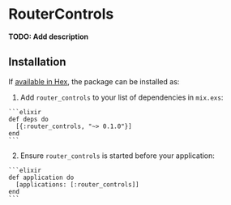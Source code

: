 # RouterControls

**TODO: Add description**

## Installation

If [available in Hex](https://hex.pm/docs/publish), the package can be installed as:

  1. Add `router_controls` to your list of dependencies in `mix.exs`:

    ```elixir
    def deps do
      [{:router_controls, "~> 0.1.0"}]
    end
    ```

  2. Ensure `router_controls` is started before your application:

    ```elixir
    def application do
      [applications: [:router_controls]]
    end
    ```


